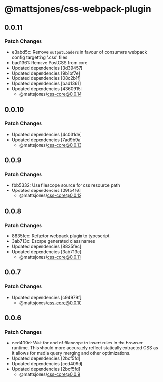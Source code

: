 # @mattsjones/css-webpack-plugin

## 0.0.11

### Patch Changes

- e3abd5c: Remove `outputLoaders` in favour of consumers webpack config targetting '.css' files
- bad1361: Remove PostCSS from core
- Updated dependencies [3d39457]
- Updated dependencies [9b1bf7e]
- Updated dependencies [08c2b1f]
- Updated dependencies [bad1361]
- Updated dependencies [4360915]
  - @mattsjones/css-core@0.0.14

## 0.0.10

### Patch Changes

- Updated dependencies [4c031de]
- Updated dependencies [7ad9b9a]
  - @mattsjones/css-core@0.0.13

## 0.0.9

### Patch Changes

- fbb5332: Use filescope source for css resource path
- Updated dependencies [29fa416]
  - @mattsjones/css-core@0.0.12

## 0.0.8

### Patch Changes

- 8835fec: Refactor webpack plugin to typescript
- 3ab713c: Escape generated class names
- Updated dependencies [8835fec]
- Updated dependencies [3ab713c]
  - @mattsjones/css-core@0.0.11

## 0.0.7

### Patch Changes

- Updated dependencies [c94979f]
  - @mattsjones/css-core@0.0.10

## 0.0.6

### Patch Changes

- ced409d: Wait for end of filescope to insert rules in the browser runtime. This should more accurately reflect statically extracted CSS as it allows for media query merging and other optimizations.
- Updated dependencies [2bcf5fd]
- Updated dependencies [ced409d]
- Updated dependencies [2bcf5fd]
  - @mattsjones/css-core@0.0.9
